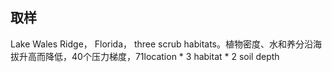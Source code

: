 ## 取样
Lake Wales Ridge， Florida， three scrub habitats。植物密度、水和养分沿海拔升高而降低，40个压力梯度，71location \* 3 habitat \* 2 soil depth